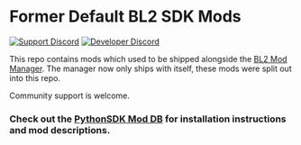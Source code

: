 # Former Default BL2 SDK Mods
[![Support Discord](https://img.shields.io/static/v1?label=&message=Support%20Discord&logo=discord&color=424)](https://discord.gg/bXeqV8Ef9R)
[![Developer Discord](https://img.shields.io/static/v1?label=&message=Developer%20Discord&logo=discord&color=222)](https://discord.gg/VJXtHvh)

This repo contains mods which used to be shipped alongside the [BL2 Mod Manager](https://github.com/bl-sdk/bl2-mod-manager). The manager now only ships with itself, these mods were split out into this repo.

Community support is welcome.

### Check out the [PythonSDK Mod DB](https://bl-sdk.github.io/) for installation instructions and mod descriptions.
